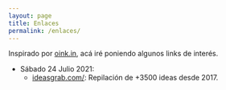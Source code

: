 ```yaml
---
layout: page
title: Enlaces
permalink: /enlaces/
---
```


Inspirado por [oink.in](https://oink.in/), acá iré poniendo algunos links de interés.

* Sábado 24 Julio 2021:
  * [ideasgrab.com/](https://www.ideasgrab.com/): Repilación de +3500 ideas desde 2017.